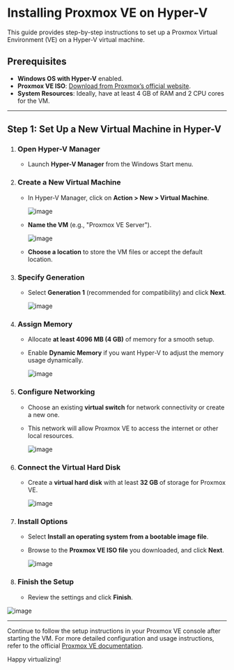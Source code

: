 # Installing Proxmox VE on Hyper-V

This guide provides step-by-step instructions to set up a Proxmox Virtual Environment (VE) on a Hyper-V virtual machine.

## Prerequisites

- **Windows OS with Hyper-V** enabled.
- **Proxmox VE ISO**: [Download from Proxmox’s official website](https://www.proxmox.com/en/downloads).
- **System Resources**: Ideally, have at least 4 GB of RAM and 2 CPU cores for the VM.

---

## Step 1: Set Up a New Virtual Machine in Hyper-V

1. ### Open Hyper-V Manager
   - Launch **Hyper-V Manager** from the Windows Start menu.

2. ### Create a New Virtual Machine
   - In Hyper-V Manager, click on **Action > New > Virtual Machine**.


     ![image](https://github.com/user-attachments/assets/620f53d3-78ff-42b9-a192-f5ca7556e5fa)

   - **Name the VM** (e.g., "Proxmox VE Server").


     ![image](https://github.com/user-attachments/assets/c5695371-82eb-48e0-880f-65562f45b94f)

   - **Choose a location** to store the VM files or accept the default location.

3. ### Specify Generation
   - Select **Generation 1** (recommended for compatibility) and click **Next**.


     ![image](https://github.com/user-attachments/assets/dba8ad31-26e7-4703-a0bc-49c5bf5952e4)


4. ### Assign Memory
   - Allocate **at least 4096 MB (4 GB)** of memory for a smooth setup.
   - Enable **Dynamic Memory** if you want Hyper-V to adjust the memory usage dynamically.


     ![image](https://github.com/user-attachments/assets/bef988e2-b5c3-4893-94fd-2a3c8a6b448a)


5. ### Configure Networking
   - Choose an existing **virtual switch** for network connectivity or create a new one.
   - This network will allow Proxmox VE to access the internet or other local resources.
  
     
     ![image](https://github.com/user-attachments/assets/cf1ceb99-cf42-4a07-9c20-0c5bee93fe89)


6. ### Connect the Virtual Hard Disk
   - Create a **virtual hard disk** with at least **32 GB** of storage for Proxmox VE.

   
     ![image](https://github.com/user-attachments/assets/ba260e9d-b38c-4688-ae90-500021329b04)


8. ### Install Options
   - Select **Install an operating system from a bootable image file**.
   - Browse to the **Proxmox VE ISO file** you downloaded, and click **Next**.

  
     ![image](https://github.com/user-attachments/assets/d31c0d5d-d681-4865-bb37-5b8bbdb304f3)


9. ### Finish the Setup
   - Review the settings and click **Finish**.

   
![image](https://github.com/user-attachments/assets/3aed8bd2-15d2-4541-b4bd-12d08975be55)

---

Continue to follow the setup instructions in your Proxmox VE console after starting the VM. For more detailed configuration and usage instructions, refer to the official [Proxmox VE documentation](https://pve.proxmox.com/wiki/Main_Page).

Happy virtualizing!
